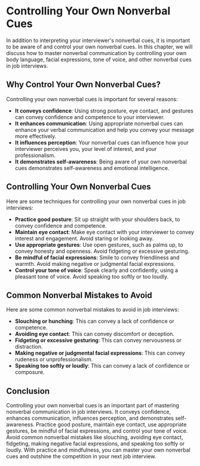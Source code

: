 Controlling Your Own Nonverbal Cues
==================================================================================

In addition to interpreting your interviewer's nonverbal cues, it is important to be aware of and control your own nonverbal cues. In this chapter, we will discuss how to master nonverbal communication by controlling your own body language, facial expressions, tone of voice, and other nonverbal cues in job interviews.

Why Control Your Own Nonverbal Cues?
------------------------------------

Controlling your own nonverbal cues is important for several reasons:

* **It conveys confidence**: Using strong posture, eye contact, and gestures can convey confidence and competence to your interviewer.
* **It enhances communication**: Using appropriate nonverbal cues can enhance your verbal communication and help you convey your message more effectively.
* **It influences perception**: Your nonverbal cues can influence how your interviewer perceives you, your level of interest, and your professionalism.
* **It demonstrates self-awareness**: Being aware of your own nonverbal cues demonstrates self-awareness and emotional intelligence.

Controlling Your Own Nonverbal Cues
-----------------------------------

Here are some techniques for controlling your own nonverbal cues in job interviews:

* **Practice good posture**: Sit up straight with your shoulders back, to convey confidence and competence.
* **Maintain eye contact**: Make eye contact with your interviewer to convey interest and engagement. Avoid staring or looking away.
* **Use appropriate gestures**: Use open gestures, such as palms up, to convey honesty and openness. Avoid fidgeting or excessive gesturing.
* **Be mindful of facial expressions**: Smile to convey friendliness and warmth. Avoid making negative or judgmental facial expressions.
* **Control your tone of voice**: Speak clearly and confidently, using a pleasant tone of voice. Avoid speaking too softly or too loudly.

Common Nonverbal Mistakes to Avoid
----------------------------------

Here are some common nonverbal mistakes to avoid in job interviews:

* **Slouching or hunching**: This can convey a lack of confidence or competence.
* **Avoiding eye contact**: This can convey discomfort or deception.
* **Fidgeting or excessive gesturing**: This can convey nervousness or distraction.
* **Making negative or judgmental facial expressions**: This can convey rudeness or unprofessionalism.
* **Speaking too softly or loudly**: This can convey a lack of confidence or composure.

Conclusion
----------

Controlling your own nonverbal cues is an important part of mastering nonverbal communication in job interviews. It conveys confidence, enhances communication, influences perception, and demonstrates self-awareness. Practice good posture, maintain eye contact, use appropriate gestures, be mindful of facial expressions, and control your tone of voice. Avoid common nonverbal mistakes like slouching, avoiding eye contact, fidgeting, making negative facial expressions, and speaking too softly or loudly. With practice and mindfulness, you can master your own nonverbal cues and outshine the competition in your next job interview.
